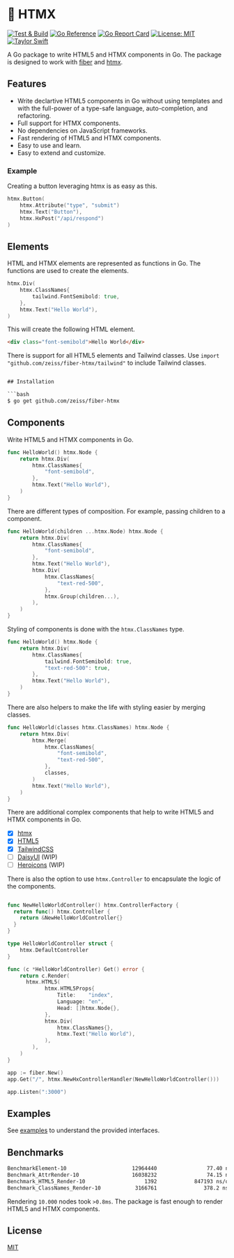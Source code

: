 # 🔨 HTMX

[![Test & Build](https://github.com/zeiss/fiber-htmx/actions/workflows/main.yml/badge.svg)](https://github.com/zeiss/fiber-htmx/actions/workflows/main.yml)
[![Go Reference](https://pkg.go.dev/badge/github.com/zeiss/fiber-htmx.svg)](https://pkg.go.dev/github.com/zeiss/fiber-htmx)
[![Go Report Card](https://goreportcard.com/badge/github.com/zeiss/fiber-htmx)](https://goreportcard.com/report/github.com/zeiss/fiber-htmx)
[![License: MIT](https://img.shields.io/badge/License-MIT-yellow.svg)](https://opensource.org/licenses/MIT)
[![Taylor Swift](https://img.shields.io/badge/secured%20by-taylor%20swift-brightgreen.svg)](https://twitter.com/SwiftOnSecurity)

A Go package to write HTML5 and HTMX components in Go. The package is designed to work with [fiber](http://gofiber.io) and [htmx](https://htmx.org/).

## Features

- Write declartive HTML5 components in Go without using templates and with the full-power of a type-safe language, auto-completion, and refactoring.
- Full support for HTMX components.
- No dependencies on JavaScript frameworks.
- Fast rendering of HTML5 and HTMX components.
- Easy to use and learn.
- Easy to extend and customize.

### Example

Creating a button leveraging htmx is as easy as this.

```go
htmx.Button(
    htmx.Attribute("type", "submit")
    htmx.Text("Button"),
    htmx.HxPost("/api/respond")
)
```

## Elements

HTML and HTMX elements are represented as functions in Go. The functions are used to create the elements.

```go
htmx.Div(
    htmx.ClassNames{
        tailwind.FontSemibold: true,
    },
    htmx.Text("Hello World"),
)
```

This will create the following HTML element.

```html
<div class="font-semibold">Hello World</div>
```

There is support for all HTML5 elements and Tailwind classes. Use `import "github.com/zeiss/fiber-htmx/tailwind"` to include Tailwind classes. 

```html

## Installation

```bash
$ go get github.com/zeiss/fiber-htmx
```

## Components

Write HTML5 and HTMX components in Go.

```go
func HelloWorld() htmx.Node {
    return htmx.Div(
        htmx.ClassNames{
            "font-semibold",
        },
        htmx.Text("Hello World"),
    )
}
```

There are different types of composition. For example, passing children to a component.

```go
func HelloWorld(children ...htmx.Node) htmx.Node {
    return htmx.Div(
        htmx.ClassNames{
            "font-semibold",
        },
        htmx.Text("Hello World"),
        htmx.Div(
            htmx.ClassNames{
                "text-red-500",
            },
            htmx.Group(children...),
        ),
    )
}
```

Styling of components is done with the `htmx.ClassNames` type.

```go
func HelloWorld() htmx.Node {
    return htmx.Div(
        htmx.ClassNames{
            tailwind.FontSemibold: true,
            "text-red-500": true,
        },
        htmx.Text("Hello World"),
    )
}
```

There are also helpers to make the life with styling easier by merging classes.

```go
func HelloWorld(classes htmx.ClassNames) htmx.Node {
    return htmx.Div(
        htmx.Merge(
            htmx.ClassNames{
                "font-semibold",
                "text-red-500",
            },
            classes,
        )
        htmx.Text("Hello World"),
    )
}
```

There are additional complex components that help to write HTML5 and HTMX components in Go.

- [x] [htmx](https://htmx.org/)
- [x] [HTML5](https://www.w3.org/TR/2011/WD-html5-20110405/)
- [x] [TailwindCSS](https://tailwindcss.com/)
- [ ] [DaisyUI](https://daisyui.com/) (WIP)
- [ ] [Heroicons](https://heroicons.com/) (WIP)

There is also the option to use `htmx.Controller` to encapsulate the logic of the components.

```go

func NewHelloWorldController() htmx.ControllerFactory {
  return func() htmx.Controller {
    return &NewHelloWorldController{}
  }
}

type HelloWorldController struct {
    htmx.DefaultController
}

func (c *HelloWorldController) Get() error {
    return c.Render(
      htmx.HTML5(
            htmx.HTML5Props{
                Title:    "index",
                Language: "en",
                Head: []htmx.Node{},
            },
            htmx.Div(
                htmx.ClassNames{},
                htmx.Text("Hello World"),
            ),
        ),
    )    
}

app := fiber.New()
app.Get("/", htmx.NewHxControllerHandler(NewHelloWorldController()))

app.Listen(":3000")
```

## Examples

See [examples](https://github.com/zeiss/fiber-htmx/tree/master/examples) to understand the provided interfaces.

## Benchmarks

```bash
BenchmarkElement-10                     12964440                77.40 ns/op
Benchmark_AttrRender-10                 16038232                74.15 ns/op
Benchmark_HTML5_Render-10                   1392            847193 ns/op
Benchmark_ClassNames_Render-10           3166761               378.2 ns/op
```

Rendering `10.000` nodes took `>0.8ms`. The package is fast enough to render HTML5 and HTMX components. 

## License

[MIT](/LICENSE)
